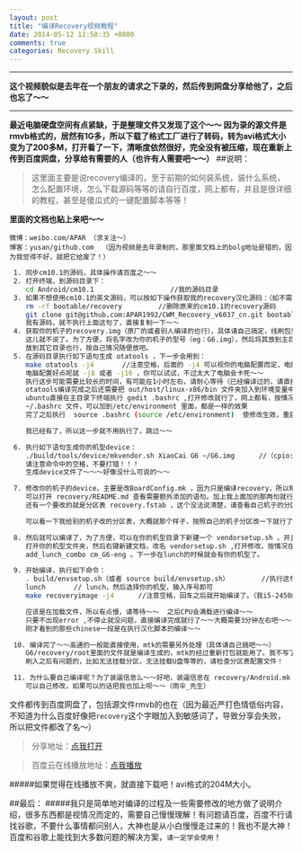 ```yaml
---
layout: post
title: "编译Recovery视频教程"
date: 2014-05-12 12:58:35 +0800
comments: true
categories: Recovery Skill
---
```

---

**这个视频貌似是去年在一个朋友的请求之下录的，然后传到网盘分享给他了，之后也忘了～～**
<!--more-->
---
**最近电脑硬盘空间有点紧缺，于是整理文件又发现了这个～～
因为录的源文件是rmvb格式的，居然有1G多，所以下载了格式工厂进行了转码，转为avi格式大小变为了200多M，打开看了一下，清晰度依然很好，完全没有被压缩，现在重新上传到百度网盘，分享给有需要的人（也许有人需要吧～～）**
##说明：

> 这里面主要是说recovery编译的，至于前期的如何装系统，装什么系统，怎么配置环境，怎么下载源码等等的请自行百度，网上都有，并且是很详细的教程，甚至是傻瓜式的一键配置脚本等等！

**里面的文档也贴上来吧～～**

    微博：weibo.com/APAR （求关注～）
    博客：yusan/github.com  （因为视频是去年录制的，那里面文档上的bolg地址是错的，因为我觉得不好，就把它给废了！）
    
```bash
 1. 同步cm10.1的源码，具体操作请百度之～～
 2. 打开终端，到源码目录下：
	cd Android/cm10.1                   //我的源码目录
 3. 如果不想使用cm10.1的英文源码，可以按如下操作获取我的recovery汉化源码：（如不需要，请直接下一步！）
	rm -rf bootable/recovery         //删除原来的cm10.1的recovery源码
	git clone git@github.com:APAR1992/CWM_Recovery_v6037_cn.git bootable/recovery      //获取我的recovery源码
    我有源码，就不执行上面这句了，直接复制一下～～
 4. 获取你的机子的recovery.img（原厂的或者别人编译的也行），具体请自己搞定，线刷包里面有，没有的自己想办法提取，
	这儿就不说了。为了方便，将名字改为你的机子的型号（eg：G6.img），然后将其放到主目录（~/G6.img）。
	放到其它目录也行，按自己情况随便放吧。
 5. 在源码目录执行如下语句生成 otatools ，下一步会用到：
	make otatools -j4 		//注意空格，后面的 -j4 可以视你的电脑配置而定，电脑配置不行就不加或者 -j2 ,
	电脑配置好点呢就 -j8 或者 -j16 ，你可以试试，不过太大了电脑会卡死～～
	执行这步可能需要比较长的时间，有可能在1小时左右，请耐心等待（已经编译过的，请直接下一步！）
	otatools编译完成之后还需要把 out/host/linux-x86/bin 文件夹加入到环境变量中去，这个请百度一下吧，
	ubuntu直接在主目录下终端执行 gedit .bashrc ,打开修改就行了，网上都有，按情况添加就行了，其他linux版本可能没有
	~/.bashrc 文件，可以加到/etc/environment 里面，都是一样的效果
	完了之后执行  source .bashrc (source /etc/environment)  使修改生效，重启一下也是可以的～～百度都有，就不详细说了

	我已经有了，所以这一步就不用执行了，跳过～～

 6. 执行如下语句生成你的机型device：
	./build/tools/device/mkvendor.sh XiaoCai G6 ~/G6.img      //（cpio: 归档非正常终止 ）不用管，mtk的就这样，不影响编译。
	请注意命令中的空格，不要打错！！！
	生成device文件了～～～好像没什么可说的～～

 7. 修改你的机子的device，主要是改BoardConfig.mk ，因为只是编译recovery，所以稍微修改一下就可以了。
	可以打开 recovery/README.md 查看需要额外添加的语句。加上我上面加的那两句就行了，其他可以不用管。
	还有一个要改的就是分区表 recovery.fstab ，这个没法说清楚，请查看自己机子的分区对应修改！

	可以看一下我给别的机子改的分区表，大概就那个样子，按照自己的机子分区改一下就行了～～

 8. 然后就可以编译了，为了方便，可以在你的机型目录下新建一个 vendorsetup.sh 。并且在里面写上你的机型。
	打开你的机型文件夹，然后右键新建文档，改名 vendorsetup.sh ,打开修改，按情况在里面加上一句：
	add_lunch_combo cm_G6-eng 。下一步在lunch的时候就会有你的机型了。

 9. 开始编译，执行如下命令：
	. build/envsetup.sh（或者 source build/envsetup.sh）		//执行这句很重要！   一般还是执行source build/envsetup.sh 这句吧
	lunch		// lunch，然后选择你的机型，输入序号即可
	make recoveryimage -j4		//注意空格，回车之后就开始编译了。（我i5-2450的处理器，-j8还行，不会卡爆～～）

	应该是在加载文件，所以有点慢，请等待～～  之后CPU会满载进行编译～～
	只要不出现error ,不停止就没问题，直接编译完成就行了～～大概需要3分钟左右吧～～
	刚才看到的那些chinese一段是在执行汉化脚本的编译～～

 10. 编译完了～～高通的一般能直接使用，mtk的需要另外处理（具体请自己搞吧～～）
	G6/recovery/root里面的文件就是编译生成的，mtk的经过重新打包就能用了。我不写了，上课去～～
	刷入之后有问题的，比如无法挂载分区，无法挂载U盘等等的，请检查分区表配置文件！

 11. 为什么要自己编译呢？为了装逼信息么～～好吧，装逼信息在 recovery/Android.mk 里面～～
	可以自己修改，如果可以的话把我也加上呗～～（雨伞_先生）
```

文件都传到百度网盘了，包括源文件rmvb的也在（因为最近严打色情低俗内容，不知道为什么百度好像把`recovery`这个字眼加入到敏感词了，导致分享会失败，所以把文件都改了名～）
    
> 分享地址：[点我打开](http://pan.baidu.com/s/1bn1oZHd)

> 百度云在线播放地址：[点我播放](http://pan.baidu.com/share/link?shareid=1387760483&uk=3088635290&fid=3552733136)

#####如果觉得在线播放不爽，就直接下载吧！avi格式的204M大小。

##最后：
#####我只是简单地对编译的过程及一些需要修改的地方做了说明介绍，很多东西都是视情况而定的，需要自己慢慢理解！有问题请百度，百度不行请找谷歌，不要什么事情都问别人，大神也是从小白慢慢走过来的！我也不是大神！百度和谷歌上能找到大多数问题的解决方案，`请一定学会使用`！